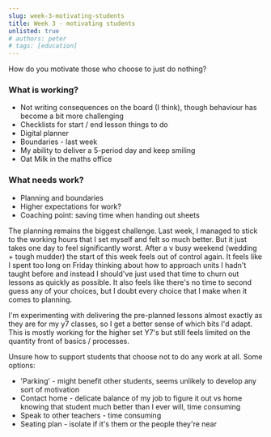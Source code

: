 ```yaml
---
slug: week-3-motivating-students
title: Week 3 - motivating students
unlisted: true
# authors: peter
# tags: [education]
---
```


How do you motivate those who choose to just do nothing?

<!--truncate-->

### What is working?
- Not writing consequences on the board (I think), though behaviour has become a bit more challenging
- Checklists for start / end lesson things to do
- Digital planner
- Boundaries - last week
- My ability to deliver a 5-period day and keep smiling
- Oat Milk in the maths office

### What needs work?
- Planning and boundaries
- Higher expectations for work?
- Coaching point: saving time when handing out sheets

The planning remains the biggest challenge. Last week, I managed to stick to the  working hours that I set myself and felt so much better. But it just takes one day to feel significantly worst. After a v busy weekend (wedding + tough mudder) the start of this week feels out of control again. It feels like I spent too long on Friday thinking about how to approach units I hadn't taught before and instead I should've just used  that time to churn out lessons as quickly as possible. It also feels like there's no time to second guess any of your choices, but I doubt every choice that I make when it comes to planning.

I'm experimenting with delivering the pre-planned lessons almost exactly as they are for my y7 classes, so I get a better sense of which bits I'd adapt. This is mostly working for the higher set Y7's but still feels limited on the quantity front of basics / processes.

Unsure how to support students that choose not to do any work at all. Some options:
- 'Parking' - might benefit other students, seems unlikely to develop any sort of motivation
- Contact home - delicate balance of my job to figure it out vs home knowing that student much better than I ever will, time consuming
- Speak to other teachers - time consuming
- Seating plan - isolate if it's them or the people they're near
